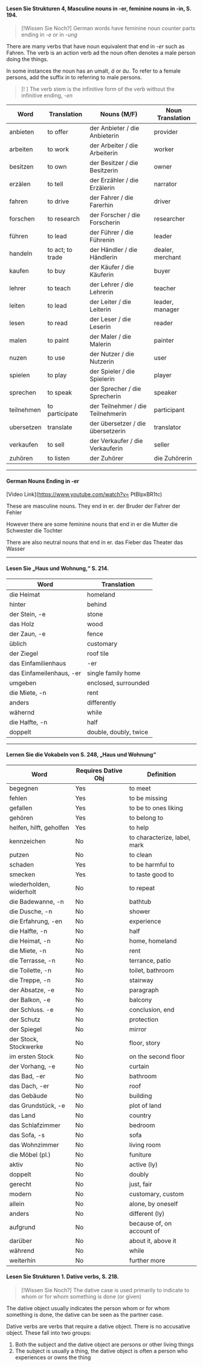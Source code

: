 #### Lesen Sie Strukturen 4, Masculine nouns in -er, feminine nouns in -in, S. 194.

> [!Wissen Sie Noch?]
> German words have feminine noun counter parts ending in _-e_ or in _-ung_

There are many verbs that have noun equivalent that end in _-er_ such as Fahren. The verb is an action verb ad the noun often denotes a male person doing the things.

In some instances the noun has an umalt, _ä_ or _äu_. To refer to a female persons, add the suffix _in_ to referring to male persons. 

>[! ]
>The verb stem is the infinitive form of the verb without the infinitive ending, _-en_

| Word | Translation | Nouns (M/F) | Noun Translation |
| ---- | ---- | ---- | ---- |
| anbieten | to offer | der Anbieter / die Anbieterin | provider |
| arbeiten | to work | der Arbeiter / die Arbeiterin | worker |
| besitzen | to own | der Besitzer / die Besitzerin | owner |
| erzälen | to tell | der Erzähler / die Erzälerin | narrator |
| fahren | to drive | der Fahrer / die Farerhin | driver |
| forschen | to research | der Forscher / die Forscherin | researcher |
| führen | to lead | der Führer / die Führenin | leader |
| handeln | to act; to trade | der Händler / die Händlerin | dealer, merchant |
| kaufen | to buy | der Käufer / die Käuferin | buyer |
| lehrer | to teach | der Lehrer / die Lehrerin | teacher |
| leiten | to lead | der Leiter / die Leiterin | leader, manager |
| lesen  | to read | der Leser / die Leserin | reader |
| malen | to paint | der Maler / die Malerin | painter |
| nuzen  | to use | der Nutzer / die Nutzerin | user |
| spielen | to play | der Spieler / die Spielerin | player |
| sprechen | to speak | der Sprecher / die Sprecherin | speaker |
| teilnehmen | to participate | der Teilnehmer / die Teilnehmerin | participant |
| ubersetzen | translate | der übersetzer / die übersetzerin | translator |
| verkaufen | to sell | der Verkaufer / die Verkauferin | seller |
| zuhören | to listen | der Zuhörer | die Zuhörerin |
****
#### German Nouns Ending in -er


[Video Link](https://www.youtube.com/watch?v= PtBlpxBR1tc)

These are masculine nouns. They end in er.
der Bruder 
der Fahrer
der Fehler

However there are some feminine nouns that end in er
die Mutter
die Schwester
die Tochter

There are also neutral nouns that end in er.
das Fieber
das Theater
das Wasser

****

#### Lesen Sie „Haus und Wohnung,“ S.  214.  

| Word | Translation |
| ---- | ---- |
| die Heimat | homeland |
| hinter | behind |
| der Stein, -e | stone |
| das Holz | wood |
| der Zaun, -e | fence |
| üblich | customary |
| der Ziegel | roof tile |
| das Einfamilienhaus | -er |
| das Einfameilenhaus, -er | single family home |
| umgeben | enclosed, surrounded |
| die Miete, -n | rent |
| anders | differently |
| wähernd | while |
| die Halfte, -n | half |
| doppelt | double, doubly, twice |
****

#### Lernen Sie die Vokabeln von S. 248,  „Haus und Wohnung“

| Word | Requires Dative Obj | Definition |
| ---- | ---- | ---- |
| begegnen | Yes | to meet |
| fehlen | Yes | to be missing |
| gefallen | Yes | to be to ones liking |
| gehören | Yes | to belong to |
| helfen, hilft, geholfen | Yes | to help |
| kennzeichen | No | to characterize, label, mark |
| putzen | No | to clean |
| schaden | Yes | to be harmful to |
| smecken | Yes | to taste good to |
| wiederholden, widerholt | No | to repeat |
| die Badewanne, -n | No | bathtub |
| die Dusche, -n | No | shower |
| die Erfahrung, -en | No | experience |
| die Halfte, -n | No | half |
| die Heimat, -n | No | home, homeland |
| die Miete, -n | No | rent |
| die Terrasse, -n | No | terrance, patio |
| die Toilette, -n | No | toilet, bathroom |
| die Treppe, -n | No | stairway |
| der Absatze, -e | No | paragraph |
| der Balkon, -e | No | balcony |
| der Schluss. -e | No | conclusion, end |
| der Schutz | No | protection |
| der Spiegel | No | mirror |
| der Stock, Stockwerke | No | floor, story |
| im ersten Stock | No | on the second floor |
| der Vorhang, -e | No | curtain |
| das Bad, -er | No | bathroom |
| das Dach, -er | No | roof |
| das Gebäude | No | building |
| das Grundstück, -e | No | plot of land |
| das Land | No | country |
| das Schlafzimmer | No | bedroom |
| das Sofa, -s | No | sofa |
| das Wohnzimmer | No | living room |
| die Möbel (pl.) | No | funiture |
| aktiv | No | active (ly) |
| doppelt | No | doubly |
| gerecht | No | just, fair |
| modern | No | customary, custom |
| allein | No | alone, by oneself |
| anders | No | different (ly) |
| aufgrund | No | because of, on account of |
| darüber | No | about it, above it |
| während | No | while |
| weiterhin | No | further more |

#### Lesen Sie Strukturen 1. Dative verbs, S. 218.

> [!Wissen Sie Noch?]
> The dative case is used primarily to indicate to whom or for whom something is done (or given)

The dative object usually indicates the person whom or for whom something is done, the dative can be seen as the partner case. 

Dative verbs are verbs that require a dative object. There is no accusative object. These fall into two groups:
1) Both the subject and the dative object are persons or other living things
2) The subject is usually a thing, the dative object is often a person who experiences or owns the thing